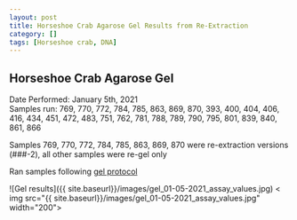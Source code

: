 ```yaml
---
layout: post
title: Horseshoe Crab Agarose Gel Results from Re-Extraction
category: []
tags: [Horseshoe crab, DNA]
---
```

## Horseshoe Crab Agarose Gel
Date Performed: January 5th, 2021\
Samples run: 769, 770, 772, 784, 785, 863, 869, 870, 393, 400, 404, 406, 416, 434, 451, 472, 483, 751, 762, 781, 788, 789, 790, 795, 801, 839, 840, 861, 866

Samples 769, 770, 772, 784, 785, 863, 869, 870 were re-extraction versions (###-2), all other samples were re-gel only  

Ran samples following [gel protocol](https://njameral.github.io/Ameral_Lab_Notebook/Horseshoe-Crab-Gel_Protocol/)

![Gel results]({{ site.baseurl}}/images/gel_01-05-2021_assay_values.jpg)
< img src="{{ site.baseurl}}/images/gel_01-05-2021_assay_values.jpg" width="200">
